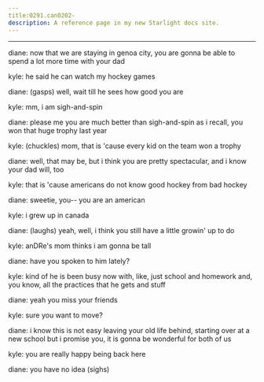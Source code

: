 ```yaml
---
title:0291.can0202-
description: A reference page in my new Starlight docs site.
---
```

----- 
diane: now that we are staying in genoa city, you are gonna be able to spend a 
lot more time with your dad
 
kyle: he said he can watch my hockey games
 
diane: (gasps) well, wait till he sees how good you are
 
kyle: mm, i am sigh-and-spin
 
diane: please me
 you are much better than sigh-and-spin
 as i recall, you won that 
huge trophy last year
 
kyle: (chuckles) mom, that is 'cause every kid on the team won a trophy
 
diane: well, that may be, but i think you are pretty spectacular, and i know 
your dad will, too
 
kyle: that is 'cause americans do not know good hockey from bad hockey
 
diane: sweetie, you-- you are an american
 
kyle: i grew up in canada
 
diane: (laughs) yeah, well, i think you still have a little growin' up to do


kyle: anDRe's mom thinks i am gonna be tall
 
diane: have you spoken to him lately? 
 
kyle: kind of
 he is been busy now with, like, just school and homework and, 
you know, all the practices that he gets and stuff
 
diane: yeah
 you miss your friends
 
kyle: sure you want to move? 
 
diane: i know this is not easy leaving your old life behind, starting over at 
a new school
 but i promise you, it is gonna be wonderful for both of us
 
kyle: you are really happy being back here
 
diane: you have no idea
 (sighs) 
